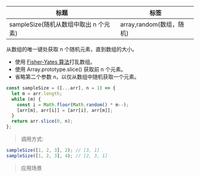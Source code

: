| 标题                                  | 标签                     |
| ------------------------------------- | ------------------------ |
| sampleSize(随机从数组中取出 n 个元素) | array,random(数组，随机) |

从数组的唯一键处获取 n 个随机元素，直到数组的大小。

- 使用 [Fisher-Yates 算法](https://en.wikipedia.org/wiki/Fisher%E2%80%93Yates_shuffle)打乱数组。
- 使用 Array.prototype.slice() 获取前 n 个元素。
- 省略第二个参数 n，以仅从数组中随机获取一个元素。

```js
const sampleSize = ([...arr], n = 1) => {
  let m = arr.length;
  while (m) {
    const i = Math.floor(Math.random() * m--);
    [arr[m], arr[i]] = [arr[i], arr[m]];
  }
  return arr.slice(0, n);
};
```

> 调用方式:

```js
sampleSize([1, 2, 3], 2); // [3, 1]
sampleSize([1, 2, 3], 4); // [2, 3, 1]
```

> 应用场景
